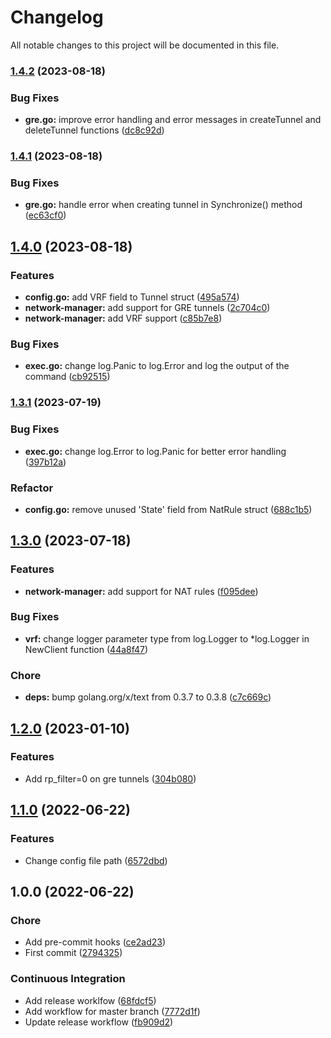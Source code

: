 # Changelog

All notable changes to this project will be documented in this file.

### [1.4.2](https://github.com/airnity/network-manager/compare/1.4.1...1.4.2) (2023-08-18)

### Bug Fixes

- **gre.go:** improve error handling and error messages in createTunnel and deleteTunnel functions ([dc8c92d](https://github.com/airnity/network-manager/commit/dc8c92da1751d1ace0b004268d7154f78b8a3dcf))

### [1.4.1](https://github.com/airnity/network-manager/compare/1.4.0...1.4.1) (2023-08-18)

### Bug Fixes

- **gre.go:** handle error when creating tunnel in Synchronize() method ([ec63cf0](https://github.com/airnity/network-manager/commit/ec63cf0229c52f4ec98d103bcb920e2e6f29ed74))

## [1.4.0](https://github.com/airnity/network-manager/compare/1.3.1...1.4.0) (2023-08-18)

### Features

- **config.go:** add VRF field to Tunnel struct ([495a574](https://github.com/airnity/network-manager/commit/495a5742afbe6ee06d626d18be33e4200b37e382))
- **network-manager:** add support for GRE tunnels ([2c704c0](https://github.com/airnity/network-manager/commit/2c704c00b37679839e74a692b7304aa07e72246c))
- **network-manager:** add VRF support ([c85b7e8](https://github.com/airnity/network-manager/commit/c85b7e8d09c9f05f6796298a79240ebde23b8480))

### Bug Fixes

- **exec.go:** change log.Panic to log.Error and log the output of the command ([cb92515](https://github.com/airnity/network-manager/commit/cb9251566ff661cd39a7ddfeecd7aefc257b9427))

### [1.3.1](https://github.com/airnity/network-manager/compare/1.3.0...1.3.1) (2023-07-19)

### Bug Fixes

- **exec.go:** change log.Error to log.Panic for better error handling ([397b12a](https://github.com/airnity/network-manager/commit/397b12a43d9b790e30c7444b6411ca691fcaca48))

### Refactor

- **config.go:** remove unused 'State' field from NatRule struct ([688c1b5](https://github.com/airnity/network-manager/commit/688c1b51ec7b58213aff5cc29a4b2269046eb027))

## [1.3.0](https://github.com/airnity/network-manager/compare/1.2.0...1.3.0) (2023-07-18)

### Features

- **network-manager:** add support for NAT rules ([f095dee](https://github.com/airnity/network-manager/commit/f095dee082ac26abce3241373ca36c703b4a7a3a))

### Bug Fixes

- **vrf:** change logger parameter type from log.Logger to \*log.Logger in NewClient function ([44a8f47](https://github.com/airnity/network-manager/commit/44a8f478043a4029f948d93bd3531aca3a5790e6))

### Chore

- **deps:** bump golang.org/x/text from 0.3.7 to 0.3.8 ([c7c669c](https://github.com/airnity/network-manager/commit/c7c669c8332264f422d6bc096b1b83b18e2ba20b))

## [1.2.0](https://github.com/airnity/network-manager/compare/1.1.0...1.2.0) (2023-01-10)

### Features

- Add rp_filter=0 on gre tunnels ([304b080](https://github.com/airnity/network-manager/commit/304b080dac506e8c946c34ae97b0c8427c8fa1d9))

## [1.1.0](https://github.com/airnity/network-manager/compare/1.0.0...1.1.0) (2022-06-22)

### Features

- Change config file path ([6572dbd](https://github.com/airnity/network-manager/commit/6572dbda9a97b6b86ce61fc0e2199149ea1a0fca))

## 1.0.0 (2022-06-22)

### Chore

- Add pre-commit hooks ([ce2ad23](https://github.com/airnity/network-manager/commit/ce2ad2334003785f3768dcb134ec92ed6a0badee))
- First commit ([2794325](https://github.com/airnity/network-manager/commit/2794325b08dc5f79b4750a73add28be3cd571c6a))

### Continuous Integration

- Add release worklfow ([68fdcf5](https://github.com/airnity/network-manager/commit/68fdcf58f44faca6dbe9ebf6f9ddae81846883dc))
- Add workflow for master branch ([7772d1f](https://github.com/airnity/network-manager/commit/7772d1f07fa4595c092d3c131d1c5a95b1d6e403))
- Update release workflow ([fb909d2](https://github.com/airnity/network-manager/commit/fb909d25e16fa8651124b10ee8928ea7f755a38d))
